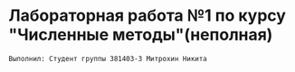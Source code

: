 # Лабораторная работа №1 по курсу "Численные методы"(неполная)


```
Выполнил: Студент группы 381403-3 Митрохин Никита
```
